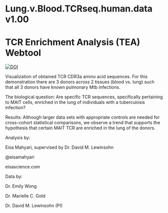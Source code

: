 # Lung.v.Blood.TCRseq.human.data v1.00
# TCR Enrichment Analysis (TEA) Webtool

[![DOI](https://zenodo.org/badge/84369709.svg)](https://zenodo.org/badge/latestdoi/84369709)

Visualization of obtained TCR CDR3a amino acid sequences. For this demonstration there are 3 donors across 2 tissues (blood vs. lung) such that all 3 donors have known pulmonary Mtb infections.

The biological question: Are specific TCR sequences, specifically pertaining to MAIT cells, enriched in the lung of individuals with a tuberculosis infection?

Results: Although larger data sets with appropriate controls are needed for cross-cohort statistical comparisons, we observe a trend that supports the hypothesis that certain MAIT TCR are enriched in the lung of the donors.

Analysis by:

Eisa Mahyari, supervised by Dr. David M. Lewinsohn

@eisamahyari

eisascience.com


Data by:

Dr. Emily Wong

Dr. Marielle C. Gold

Dr. David M. Lewinsohn (PI)
